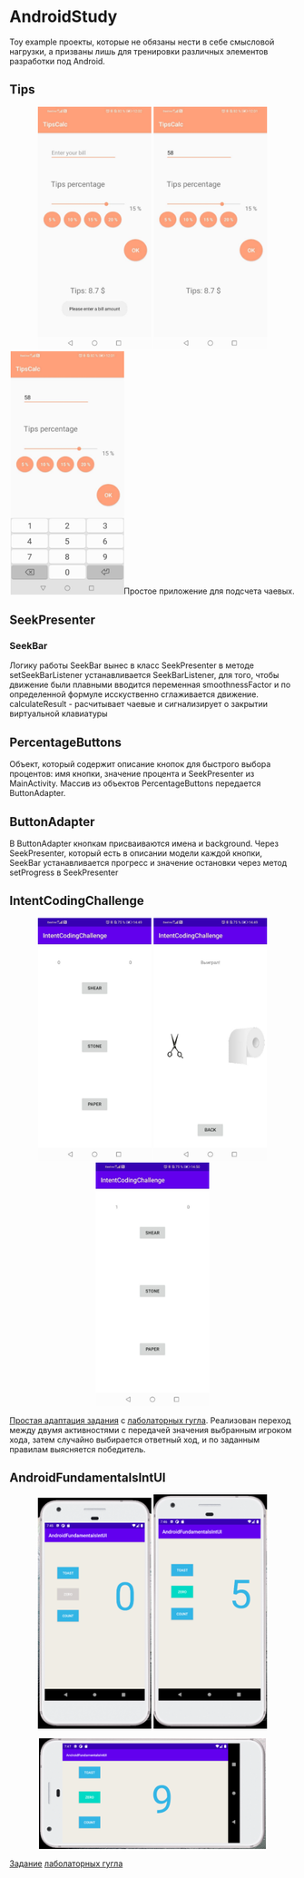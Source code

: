 # AndroidStudy
Toy example проекты, которые не обязаны нести в себе смысловой нагрузки, а призваны лишь для тренировки различных элементов разработки под Android.
## Tips
<p align="center">
  <img src="Pict for readme/Tips1" width="200">
  <img src="Pict for readme/Tips2" width="200">
  <img src="Pict for readme/Tips3" width="200" alt="accessibility text>
</p>

[Простое приложение для подсчета чаевых](https://github.com/MarkD1916/AndroidStudy/tree/master/Tips).

## SeekPresenter

### SeekBar

Логику работы SeekBar вынес в класс SeekPresenter в методе setSeekBarListener устанавливается SeekBarListener, для того, чтобы движение были плавными вводится переменная smoothnessFactor и по определенной формуле исскуственно сглаживается движение.
calculateResult - расчитывает чаевые и сигнализирует о закрытии виртуальной клавиатуры

## PercentageButtons

Объект, который содержит описание кнопок для быстрого выбора процентов: имя кнопки, значение процента и SeekPresenter из MainActivity. Массив из объектов PercentageButtons передается ButtonAdapter.
## ButtonAdapter

В ButtonAdapter кнопкам присваиваются имена и background. Через SeekPresenter, который есть в описании модели каждой кнопки, SeekBar устанавливается прогресс и значение остановки через метод setProgress в SeekPresenter

## IntentCodingChallenge
<p align="center">
  <img src="Pict for readme/IntCodChal1" width="200">
  <img src="Pict for readme/IntCodChal2" width="200">
  <img src="Pict for readme/IntCodChal4" width="200">
</p>


[Простая адаптация задания](https://github.com/MarkD1916/AndroidStudy/tree/master/IntentCodingChallenge) с [лаболаторных гугла](https://developer.android.com/codelabs/android-training-create-an-activity#7). Реализован переход между двумя активностями с передачей значения выбранным игроком хода, затем случайно выбирается ответный ход, и по заданным правилам выясняется победитель.

## AndroidFundamentalsIntUI 

<p align="center">
  <img src="Pict for readme/AndrFundUI1.PNG" width="200">
  <img src="Pict for readme/AndrFundUI2.PNG" width="200">
</p>
<p align="center">
   <img src="Pict for readme/AndrFundUI3.PNG" width="400" title="есть горизонтальный вариант">
</p> 

[Задание](https://github.com/MarkD1916/AndroidStudy/tree/master/AndroidFundamentalsIntUI) [лаболаторных гугла](https://developer.android.com/codelabs/android-training-layout-editor-part-a?index=..%2F..%2Fandroid-training#1)
